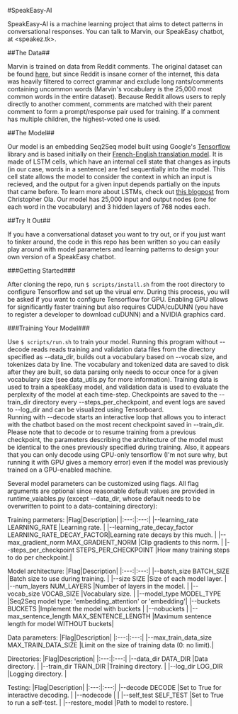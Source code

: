 #SpeakEasy-AI

SpeakEasy-AI is a machine learning project that aims to detect patterns in conversational responses.  You can talk to Marvin, our SpeakEasy chatbot, at <speakez.tk>.

##The Data##

Marvin is trained on data from Reddit comments.  The original dataset can be found [here](https://www.reddit.com/r/datasets/comments/3bxlg7/i_have_every_publicly_available_reddit_comment/), but since Reddit is insane corner of the internet, this data was heavily filtered to correct grammar and exclude long rants/comments containing uncommon words (Marvin's vocabulary is the 25,000 most common words in the entire dataset).  Because Reddit allows users to reply directly to another comment, comments are matched with their parent comment to form a prompt/response pair used for training.  If a comment has multiple children, the highest-voted one is used.   

##The Model##

Our model is an embedding Seq2Seq model built using Google's [Tensorflow](https://www.tensorflow.org/) library and is based initially on their [French-English translation model](http://arxiv.org/pdf/1506.05869.pdf).  It is made of LSTM cells, which have an internal cell state that changes as inputs (in our case, words in a sentence) are fed sequentially into the model.  This cell state allows the model to consider the context in which an input is recieved, and the output for a given input depends partially on the inputs that came before.  To learn more about LSTMs, check out [this blogpost](http://colah.github.io/posts/2015-08-Understanding-LSTMs/) from Christopher Ola. Our model has 25,000 input and output nodes (one for each word in the vocabulary) and 3 hidden layers of 768 nodes each.   

##Try It Out##

If you have a conversational dataset you want to try out, or if you just want to tinker around, the code in this repo has been written so you can easily play around with model parameters and learning patterns to design your own version of a SpeakEasy chatbot. 

###Getting Started###

After cloning the repo, run `$ scripts/install.sh` from the root directory to configure Tensorflow and set up the virual env.  During this process, you will be asked if you want to configure Tensorflow for GPU.  Enabling GPU allows for significantly faster training but also requires CUDA/cuDUNN (you have to register a developer to download cuDUNN) and a NVIDIA graphics card.

###Training Your Model###

Use `$ scripts/run.sh` to train your model.  Running this program without --decode reads reads training and validation data files from the directory specified as --data_dir, builds out a vocabulary based on --vocab size, and tokenizes data by line.  The vocabulary and tokenized data are saved to disk after they are built, so data parsing only needs to occur once for a given vocabulary size (see data_utils.py for more information).  Training data is used to train a speakEasy model, and validation data is used to evaluate the perplexity of the model at each time-step.  Checkpoints are saved to the --train_dir directory every --steps_per_checkpoint, and event logs are saved to --log_dir and can be visualized using Tensorboard.     
Running with --decode starts an interactive loop that allows you to interact with the chatbot based on the most recent checkpoint saved in --train_dir.  Please note that to decode or to resume training from a previous checkpoint, the parameters describing the architecture of the model must be identical to the ones previously specified during training.  Also, it appears that you can only decode using CPU-only tensorflow (I'm not sure why, but running it with GPU gives a memory error) even if the model was previously trained on a GPU-enabled machine. 

Several model parameters can be customized using flags.  All flag arguments are optional since reasonable default values are provided in runtime_vaiables.py (except --data_dir, whose default needs to be overwritten to point to a data-containing directory):

  Training parmeters:
  |Flag|Description|
  |:---:|:---:|
  |--learning_rate LEARNING_RATE                          |Learning rate.                         |
  |--learning_rate_decay_factor LEARNING_RATE_DECAY_FACTOR|Learning rate decays by this much.     |
  |--max_gradient_norm MAX_GRADIENT_NORM                  |Clip gradients to this norm.           |
  |--steps_per_checkpoint STEPS_PER_CHECKPOINT      |How many training steps to do per checkpoint.|

  Model architecture:
  |Flag|Description|
  |:---:|:---:|
  |--batch_size BATCH_SIZE                                |Batch size to use during training.     |
  |--size SIZE                                            |Size of each model layer.              |
  |--num_layers NUM_LAYERS                                |Number of layers in the model.         |
  |--vocab_size VOCAB_SIZE                                |Vocabulary size.                       |
  |--model_type MODEL_TYPE               |Seq2Seq model type: 'embedding_attention' or 'embedding'|
  |--buckets BUCKETS                                      |Implement the model with buckets       |
  |--nobuckets                                            |
  |--max_sentence_length  MAX_SENTENCE_LENGTH   |Maximum sentence length for model WITHOUT buckets|

  Data parameters:
  |Flag|Description|
  |:---:|:---:|
  |--max_train_data_size MAX_TRAIN_DATA_SIZE    |Limit on the size of training data (0: no limit).|
  
  Directories:
  |Flag|Description|
  |:---:|:---:|
  |--data_dir DATA_DIR                                    |Data directory.                        |
  |--train_dir TRAIN_DIR                                  |Training directory.                    |
  |--log_dir LOG_DIR                                      |Logging directory.                     |
  
  Testing:
  |Flag|Description|
  |:---:|:---:|
  |--decode DECODE                                        |Set to True for interactive decoding.  |
  |--nodecode                                             |                                       |
  |--self_test SELF_TEST                                  |Set to True to run a self-test.        |
  |--restore_model                                        |Path to model to restore.              |

